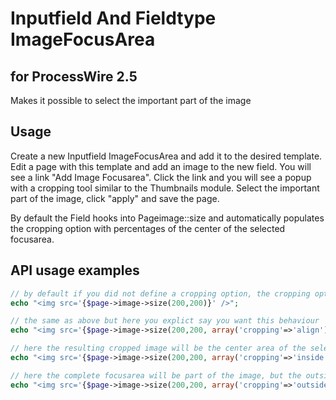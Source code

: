 Inputfield And Fieldtype ImageFocusArea
=======================================

for ProcessWire 2.5
-------------------

Makes it possible to select the important part of the image

Usage
-----

Create a new Inputfield ImageFocusArea and add it to the desired template. 
Edit a page with this template and add an image to the new field. You will see a link "Add Image Focusarea". 
Click the link and you will see a popup with a cropping tool similar to the Thumbnails module. Select the important part of the image, click "apply" and save the page.

By default the Field hooks into Pageimage::size and automatically populates the cropping option with percentages of the center of the selected focusarea. 

API usage examples
------------------

```PHP
// by default if you did not define a cropping option, the cropping option gets automatically populated with percentages
echo "<img src='{$page->image->size(200,200)}' />";

// the same as above but here you explict say you want this behaviour
echo "<img src='{$page->image->size(200,200, array('cropping'=>'align'))}' />";

// here the resulting cropped image will be the center area of the selected focusarea 
echo "<img src='{$page->image->size(200,200, array('cropping'=>'inside'))}' />";

// here the complete focusarea will be part of the image, but the outside part will still be used
echo "<img src='{$page->image->size(200,200, array('cropping'=>'outside'))}' />";
```
